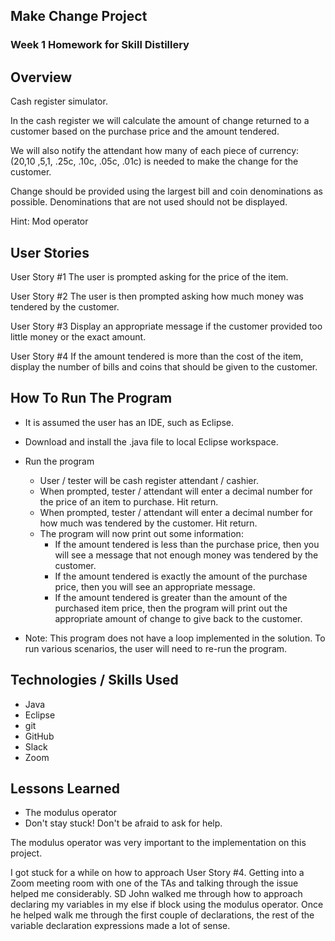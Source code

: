 ## Make Change Project 

### Week 1 Homework for Skill Distillery 

## Overview 

Cash register simulator.

In the cash register we will calculate the amount of change returned to a customer based on the purchase price and the amount tendered. 

We will also notify the attendant how many of each piece of currency:
($20 ,$10 ,$5 ,$1, .25c, .10c, .05c, .01c) is needed to make the change for the customer. 

Change should be provided using the largest bill and coin denominations as possible. Denominations that are not used should not be displayed.

Hint: Mod operator 

## User Stories

User Story #1
The user is prompted asking for the price of the item.

User Story #2
The user is then prompted asking how much money was tendered by the customer.

User Story #3
Display an appropriate message if the customer provided too little money or the exact amount.

User Story #4
If the amount tendered is more than the cost of the item, display the number of bills and coins that should be given to the customer. 

## How To Run The Program

* It is assumed the user has an IDE, such as Eclipse. 
* Download and install the .java file to local Eclipse workspace.
* Run the program

	* User / tester will be cash register attendant / cashier. 
	* When prompted, tester / attendant will enter a decimal number for the price of an item to purchase. Hit return.
	* When prompted, tester / attendant will enter a decimal number for how much was tendered by the customer. Hit return.
	* The program will now print out some information: 
		* If the amount tendered is less than the purchase price, then you will see a message that not enough money was tendered by the customer. 
		* If the amount tendered is exactly the amount of the purchase price, then you will see an appropriate message. 
		* If the amount tendered is greater than the amount of the purchased item price, then the program will print out the appropriate amount of change to give back to the customer.
		
* Note: This program does not have a loop implemented in the solution. To run various scenarios, the user will need to re-run the program. 

## Technologies / Skills Used 

* Java
* Eclipse
* git 
* GitHub 
* Slack
* Zoom  

## Lessons Learned 

* The modulus operator
* Don't stay stuck! Don't be afraid to ask for help. 

The modulus operator was very important to the implementation on this project. 

I got stuck for a while on how to approach User Story #4. Getting into a Zoom meeting room with one of the TAs and talking through the issue helped me considerably. SD John walked me through how to approach declaring my variables in my else if block using the modulus operator. Once he helped walk me through the first couple of declarations, the rest of the variable declaration expressions made a lot of sense. 
